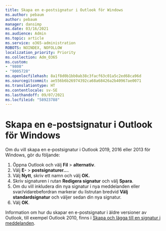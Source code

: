 ```yaml
---
title: Skapa en e-postsignatur i Outlook för Windows
ms.author: pebaum
author: pebaum
manager: dansimp
ms.date: 03/16/2021
ms.audience: Admin
ms.topic: article
ms.service: o365-administration
ROBOTS: NOINDEX, NOFOLLOW
localization_priority: Priority
ms.collection: Adm_O365
ms.custom:
- "9808"
- "9005728"
ms.openlocfilehash: 8a1f8d0b1bb0ab38c3facf63c01a5c2ed68ca96d
ms.sourcegitcommit: ae556b6b26974392ca68a68426a2b40967ae0071
ms.translationtype: HT
ms.contentlocale: sv-SE
ms.lasthandoff: 09/07/2021
ms.locfileid: "58923788"
---
```

# <a name="create-an-email-signature-in-outlook-for-windows"></a>Skapa en e-postsignatur i Outlook för Windows

Om du vill skapa en e-postsignatur i Outlook 2019, 2016 eller 2013 för Windows, gör du följande:

1. Öppna Outlook och välj **Fil** > **alternativ**.
1. Välj **E-** > **postsignaturer...**.
1. Välj **Nytt**, skriv ett namn och välj **OK.**
1. Skriv signaturen i rutan **Redigera signatur** och välj **Spara**.
1. Om du vill inkludera din nya signatur i nya meddelanden eller svar/vidarebefordran markerar du listrutan bredvid **Välj standardsignatur** och väljer sedan din nya signatur.
1. Välj **OK**.

Information om hur du skapar en e-postsignatur i äldre versioner av Outlook, till exempel Outlook 2010, finns i [Skapa och lägga till en signatur i meddelanden](https://support.microsoft.com/office/8ee5d4f4-68fd-464a-a1c1-0e1c80bb27f2#ID0EAADAAA=Office_2007_-_2010).